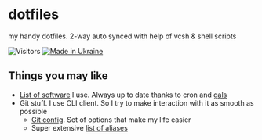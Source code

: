 # dotfiles
my handy dotfiles. 2-way auto synced with help of vcsh &amp; shell scripts

![Visitors](https://api.visitorbadge.io/api/visitors?path=https%3A%2F%2Fgithub.com%2FZuBB%2Fdotfiles&label=Page%20Views&countColor=%23dce775&style=flat&labelStyle=none) [![Made in Ukraine](https://img.shields.io/badge/made_in-ukraine-ffd700.svg?labelColor=0057b7)](https://stand-with-ukraine.pp.ua)

## Things you may like
* [List of software](https://github.com/ZuBB/dotfiles/tree/master/.local/share/gals/arches/arm64/oses/darwin/hosts/my-precious/current) I use. Always up to date thanks to cron and [gals](https://github.com/ZuBB/gals)
* Git stuff. I use CLI client. So I try to make interaction with it as smooth as possible
  * [Git config](https://github.com/ZuBB/dotfiles/blob/master/.config/git/config). Set of options that make my life easier
  * Super extensive [list of aliases](https://github.com/ZuBB/dotfiles/blob/master/.config/git/aliases)
